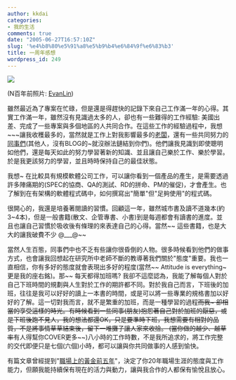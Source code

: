 ```yaml
---
author: kkdai
categories:
- 我的生活
comments: true
date: "2005-06-27T16:57:10Z"
slug: '%e4%b8%80%e5%91%a8%e5%b9%b4%e6%84%9f%e6%83%b3'
title: 一周年感想
wordpress_id: 249
---
```


![](http://www.evanlin.com/image/my.jpg)

(N百年前照片: [EvanLin](http://www.evanlin.com))

雖然最近為了專案在忙碌，但是還是得趕快的記錄下來自己工作滿一年的心得。其實工作滿一年，雖然沒有見識過太多的人，卻也有一些難得的工作經驗: 美國出差、完成了一些專案與多個地區的人共同合作。在這些工作的經驗過程中，我想~~~讓我收穫最多的，當然就是工作上對我影響最多的[老闆](http://baby.homeip.net/patrick/)，還有一些共同努力的[同事們](http://spaces.msn.com/members/arischen/)(其他人，沒有BLOG的~就沒辦法鏈結到你們)。他們讓我見識到即使聰明如他們，還是每天如此的努力學習著新的知識、並且讓自己樂於工作、樂於學習。於是我更該努力的學習，並且時時保持自己的最佳狀態。

我想~ 在比較具有規模軟體公司工作，可以讓你看到一個產品的產生，是需要透過許多陣痛期的(SPEC的協商、QA的測試、RD的拼命、PM的催促)，才會產生。也了解到在有架構的軟體程式碼中，如何撰寫出"簡單"但"足夠使用"的程式碼。

很開心的，我還是培養著閱讀的習慣。回顧這一年，雖然城市書及讀不道幾本(約3~4本)，但是一般書籍(散文、企管專書、小書)到是每週都會有讀書的進度。並且也讓自己習慣於吸收後有條理的來表達自己的心得。當然~~ 這些書籍，也是大大的讓我破費不少 @___@~~

當然人生百態，同事們中也不乏有些讓你很昏倒的人物。很多時候看到他們的做事方式，也會讓我回想起在研究所中老師不斷的教導著我們關於"態度"重要。我也一直相信，你有多好的態度就會表現出多好的程度(當然~~ Attitude is everything~ 更是我的座右銘)。那~~ 每天都得加班嗎? 我卻不這麼認為，我能了解每個人對於自己下班時間的規劃與人生對於工作的期許都不同。對於我自己而言，下班後的加班，往往是我可以好好的讀上一本書的時間，或是可以將一些專業的規格書加以好好的了解。這一切對我而言，就不是繁重的加班，而是一種學習的過程~~而我~ 卻相當的享受這樣的時光。有時候看到一些同事(朋友)抱怨著自己對於加班的厭惡，或是下班後跑不見人，我的想法都還OK，只是要準時下班，我想需要有相對的品質，不是將事情草草結束後，留下一堆攤子讓人家來收拾。 (當你做的越少、越草率~~有人得幫你COVER更多~~)八小時的工作時數，不是我所追求的，將工作完整的交代即便只是七個(六個)小時，都可以讓與你共同做事的人感到愉快。

有篇文章曾經提到"[職場上的黃金前五年](http://www.cheers.com.tw/content/048/048080.asp)"，決定了你20年職場生涯的態度與工作能力，但願我能持續保有現在的活力與動力，讓與我合作的人都保有愉悅且放心。
